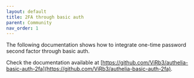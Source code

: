 ```yaml
---
layout: default
title: 2FA through basic auth
parent: Community
nav_order: 1
---
```


The following documentation shows how to integrate one-time password
second factor through basic auth.

Check the documentation available at
[https://github.com/ViRb3/authelia-basic-auth-2fa](https://github.com/ViRb3/authelia-basic-auth-2fa).
